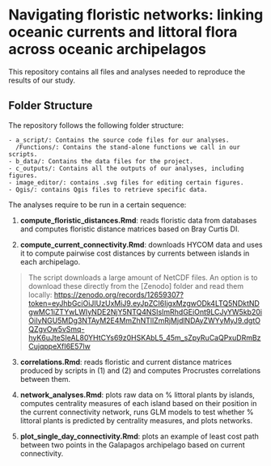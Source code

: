 # Navigating floristic networks: linking oceanic currents and littoral flora across oceanic archipelagos

This repository contains all files and analyses needed to reproduce the results of our study. 

## Folder Structure

The repository follows the following folder structure:

```
- a_script/: Contains the source code files for our analyses.
  /Functions/: Contains the stand-alone functions we call in our scripts.
- b_data/: Contains the data files for the project.
- c_outputs/: Contains all the outputs of our analyses, including figures.
- image_editor/: contains .svg files for editing certain figures.
- Qgis/: contains Qgis files to retrieve specific data.
```

The analyses require to be run in a certain sequence:

1) **compute_floristic_distances.Rmd**: reads floristic data from databases and computes floristic distance matrices based on Bray Curtis DI.

2) **compute_current_connectivity.Rmd**: downloads HYCOM data and uses it to compute pairwise cost distances by currents between islands in each archipelago.

> The script downloads a large amount of NetCDF files. An option is to download these directly from the [Zenodo] folder and read them locally: 
https://zenodo.org/records/12659307?token=eyJhbGciOiJIUzUxMiJ9.eyJpZCI6IjgxMzgwODk4LTQ5NDktNDgwMC1iZTYwLWIyNDE2NjY5NTQ4NSIsImRhdGEiOnt9LCJyYW5kb20iOiIyNGU5MDg3NTAyM2E4MmZhNTllZmRjMjdlNDAyZWYyMyJ9.dgtOQZgvOw5vSmq-hyK6uJteSIeAL80YHtCYs69z0HSKAbL5_45m_sZpyRuCaQPxuDRmBzCujqppeXfI6E57lw


3) **correlations.Rmd**: reads floristic and current distance matrices produced by scripts in (1) and (2) and computes Procrustes correlations between them.

4) **network_analyses.Rmd**: plots raw data on % littoral plants by islands, computes centrality measures of each island based on their position in the current connectivity network, runs GLM models to test whether % littoral plants is predicted by centrality measures, and plots networks.

5) **plot_single_day_connectivity.Rmd**: plots an example of least cost path between two points in the Galapagos archipelago based on current connectivity.